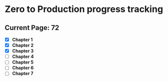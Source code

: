 # Zero to Production progress tracking

## Current Page: 72

- [x] **Chapter 1**
- [x] **Chapter 2**
- [x] **Chapter 3**
- [ ] **Chapter 4**
- [ ] **Chapter 5**
- [ ] **Chapter 6**
- [ ] **Chapter 7**
